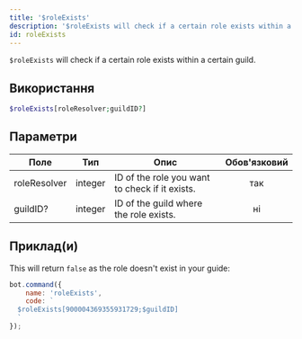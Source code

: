 ```yaml
---
title: '$roleExists'
description: '$roleExists will check if a certain role exists within a certain guild.'
id: roleExists
---
```


`$roleExists` will check if a certain role exists within a certain guild.

## Використання

```php
$roleExists[roleResolver;guildID?]
```

## Параметри

| Поле         | Тип     | Опис                                           | Обов'язковий |
| ------------ | ------- | ---------------------------------------------- |:------------:|
| roleResolver | integer | ID of the role you want to check if it exists. |     так      |
| guildID?     | integer | ID of the guild where the role exists.         |      ні      |

## Приклад(и)

This will return `false` as the role doesn't exist in your guide:

```javascript
bot.command({
    name: 'roleExists',
    code: `
  $roleExists[900004369355931729;$guildID]
  `
});
```